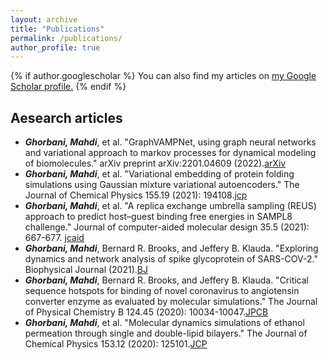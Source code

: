 ```yaml
---
layout: archive
title: "Publications"
permalink: /publications/
author_profile: true
---
```


{% if author.googlescholar %}
  You can also find my articles on <u><a href="{{author.googlescholar}}">my Google Scholar profile</a>.</u>
{% endif %}

## Aesearch articles
- ***Ghorbani, Mahdi***, et al. "GraphVAMPNet, using graph neural networks and variational approach to markov processes for dynamical modeling of biomolecules." arXiv preprint arXiv:2201.04609 (2022).[arXiv](https://arxiv.org/abs/2201.04609)
- ***Ghorbani, Mahdi***, et al. "Variational embedding of protein folding simulations using Gaussian mixture variational autoencoders." The Journal of Chemical Physics 155.19 (2021): 194108.[jcp](https://aip.scitation.org/doi/abs/10.1063/5.0069708)
- ***Ghorbani, Mahdi***, et al. "A replica exchange umbrella sampling (REUS) approach to predict host–guest binding free energies in SAMPL8 challenge." Journal of computer-aided molecular design 35.5 (2021): 667-677. [jcaid](https://pubmed.ncbi.nlm.nih.gov/33939083/)
- ***Ghorbani, Mahdi***, Bernard R. Brooks, and Jeffery B. Klauda. "Exploring dynamics and network analysis of spike glycoprotein of SARS-COV-2." Biophysical Journal (2021).[BJ](https://pubmed.ncbi.nlm.nih.gov/33705760/)
- ***Ghorbani, Mahdi***, Bernard R. Brooks, and Jeffery B. Klauda. "Critical sequence hotspots for binding of novel coronavirus to angiotensin converter enzyme as evaluated by molecular simulations." The Journal of Physical Chemistry B 124.45 (2020): 10034-10047.[JPCB](https://pubs.acs.org/doi/10.1021/acs.jpcb.0c05994) 
- ***Ghorbani, Mahdi***, et al. "Molecular dynamics simulations of ethanol permeation through single and double-lipid bilayers." The Journal of Chemical Physics 153.12 (2020): 125101.[JCP](https://www.ncbi.nlm.nih.gov/pmc/articles/PMC7656323/)
